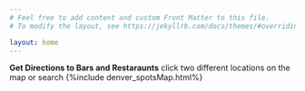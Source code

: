 ```yaml
---
# Feel free to add content and custom Front Matter to this file.
# To modify the layout, see https://jekyllrb.com/docs/themes/#overriding-theme-defaults

layout: home
---
```

**Get Directions to Bars and Restaraunts**
click two different locations on the map or search
{%include denver_spotsMap.html%}  
    
